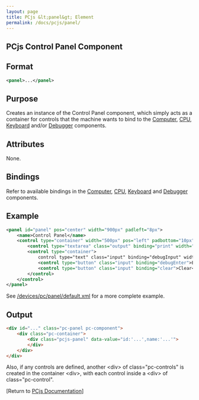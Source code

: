 ```yaml
---
layout: page
title: PCjs &lt;panel&gt; Element
permalink: /docs/pcjs/panel/
---
```


PCjs Control Panel Component
---

Format
---
```xml
<panel>...</panel>
```

Purpose
---
Creates an instance of the Control Panel component, which simply acts as a container for controls that the
machine wants to bind to the [Computer](/docs/pcjs/computer/), [CPU](/docs/pcjs/cpu/), [Keyboard](/docs/pcjs/keyboard/)
and/or [Debugger](/docs/pcjs/debugger/) components.

Attributes
---
None.

Bindings
---
Refer to available bindings in the [Computer](/docs/pcjs/computer/), [CPU](/docs/pcjs/cpu/), [Keyboard](/docs/pcjs/keyboard/)
and [Debugger](/docs/pcjs/debugger/) components.

Example
---
```xml
<panel id="panel" pos="center" width="900px" padleft="8px">
    <name>Control Panel</name>
    <control type="container" width="500px" pos="left" padbottom="10px">
        <control type="textarea" class="output" binding="print" width="480px" height="200px"/>
        <control type="container">
            control type="text" class="input" binding="debugInput" width="360px"/>
            <control type="button" class="input" binding="debugEnter">Enter</control>
            <control type="button" class="input" binding="clear">Clear</control>
        </control>
    </control>
</panel>
```

See [/devices/pc/panel/default.xml](/devices/pc/panel/default.xml) for a more complete example.

Output
---
```html
<div id="..." class="pc-panel pc-component">
    <div class="pc-container">
        <div class="pcjs-panel" data-value="id:'...',name:'...'">
        </div>
    </div>
</div>
```

Also, if any controls are defined, another &lt;div&gt; of class="pc-controls" is created in the container &lt;div&gt;,
with each control inside a &lt;div&gt; of class="pc-control".

[Return to [PCjs Documentation](..)]
